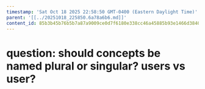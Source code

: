 ```yaml
---
timestamp: 'Sat Oct 18 2025 22:58:50 GMT-0400 (Eastern Daylight Time)'
parent: '[[../20251018_225850.6a78a6b6.md]]'
content_id: 85b3b45b76b5b7a87a9009ce0d7f6180e338cc46a45885b93e1466d38400b621
---
```


# question: should concepts be named plural or singular? users vs user?
